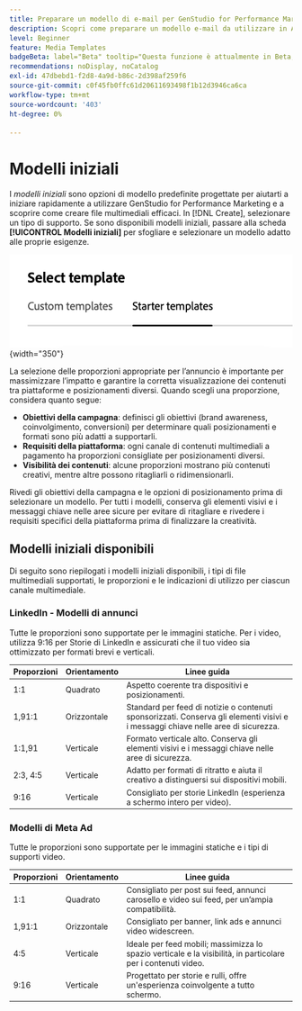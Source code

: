 ```yaml
---
title: Preparare un modello di e-mail per GenStudio for Performance Marketing
description: Scopri come preparare un modello e-mail da utilizzare in Adobe GenStudio for Performance Marketing.
level: Beginner
feature: Media Templates
badgeBeta: label="Beta" tooltip="Questa funzione è attualmente in Beta, quindi alcune funzionalità potrebbero essere limitate o soggette a modifiche."
recommendations: noDisplay, noCatalog
exl-id: 47dbebd1-f2d8-4a9d-b86c-2d398af259f6
source-git-commit: c0f45fb0ffc61d20611693498f1b12d3946ca6ca
workflow-type: tm+mt
source-wordcount: '403'
ht-degree: 0%

---
```


# Modelli iniziali

I _modelli iniziali_ sono opzioni di modello predefinite progettate per aiutarti a iniziare rapidamente a utilizzare GenStudio for Performance Marketing e a scoprire come creare file multimediali efficaci. In [!DNL Create], selezionare un tipo di supporto. Se sono disponibili modelli iniziali, passare alla scheda **[!UICONTROL Modelli iniziali]** per sfogliare e selezionare un modello adatto alle proprie esigenze.

![Scheda Modelli iniziali](/help/assets/starter-templates.png "Seleziona schede modello"){width="350"}

La selezione delle proporzioni appropriate per l’annuncio è importante per massimizzare l’impatto e garantire la corretta visualizzazione dei contenuti tra piattaforme e posizionamenti diversi. Quando scegli una proporzione, considera quanto segue:

- **Obiettivi della campagna**: definisci gli obiettivi (brand awareness, coinvolgimento, conversioni) per determinare quali posizionamenti e formati sono più adatti a supportarli.
- **Requisiti della piattaforma**: ogni canale di contenuti multimediali a pagamento ha proporzioni consigliate per posizionamenti diversi.
- **Visibilità dei contenuti**: alcune proporzioni mostrano più contenuti creativi, mentre altre possono ritagliarli o ridimensionarli.

Rivedi gli obiettivi della campagna e le opzioni di posizionamento prima di selezionare un modello. Per tutti i modelli, conserva gli elementi visivi e i messaggi chiave nelle aree sicure per evitare di ritagliare e rivedere i requisiti specifici della piattaforma prima di finalizzare la creatività.

## Modelli iniziali disponibili

Di seguito sono riepilogati i modelli iniziali disponibili, i tipi di file multimediali supportati, le proporzioni e le indicazioni di utilizzo per ciascun canale multimediale.

### LinkedIn - Modelli di annunci

Tutte le proporzioni sono supportate per le immagini statiche. Per i video, utilizza 9:16 per Storie di LinkedIn e assicurati che il tuo video sia ottimizzato per formati brevi e verticali.

| Proporzioni | Orientamento | Linee guida |
|--------------|--------------|------------------------------------------------------------------------------------------------|
| 1:1 | Quadrato | Aspetto coerente tra dispositivi e posizionamenti. |
| 1,91:1 | Orizzontale | Standard per feed di notizie o contenuti sponsorizzati. Conserva gli elementi visivi e i messaggi chiave nelle aree di sicurezza. |
| 1:1,91 | Verticale | Formato verticale alto. Conserva gli elementi visivi e i messaggi chiave nelle aree di sicurezza. |
| 2:3, 4:5 | Verticale | Adatto per formati di ritratto e aiuta il creativo a distinguersi sui dispositivi mobili. |
| 9:16 | Verticale | Consigliato per storie LinkedIn (esperienza a schermo intero per video). |

### Modelli di Meta Ad

Tutte le proporzioni sono supportate per le immagini statiche e i tipi di supporti video.

| Proporzioni | Orientamento | Linee guida |
|--------------|--------------|------------------------------------------------------------------------------------------------|
| 1:1 | Quadrato | Consigliato per post sui feed, annunci carosello e video sui feed, per un’ampia compatibilità. |
| 1,91:1 | Orizzontale | Consigliato per banner, link ads e annunci video widescreen. |
| 4:5 | Verticale | Ideale per feed mobili; massimizza lo spazio verticale e la visibilità, in particolare per i contenuti video. |
| 9:16 | Verticale | Progettato per storie e rulli, offre un&#39;esperienza coinvolgente a tutto schermo. |
